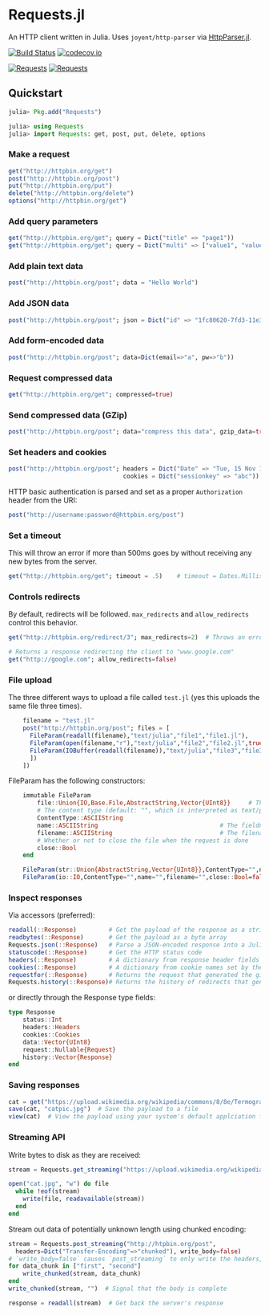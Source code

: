 # Requests.jl

An HTTP client written in Julia. Uses `joyent/http-parser` via [HttpParser.jl](https://github.com/JuliaWeb/HttpParser.jl).

[![Build Status](https://travis-ci.org/JuliaWeb/Requests.jl.svg?branch=master)](https://travis-ci.org/JuliaWeb/Requests.jl)
[![codecov.io](http://codecov.io/github/JuliaWeb/Requests.jl/coverage.svg?branch=master)](http://codecov.io/github/JuliaWeb/Requests.jl?branch=master)

[![Requests](http://pkg.julialang.org/badges/Requests_0.3.svg)](http://pkg.julialang.org/?pkg=Requests&ver=0.3)
[![Requests](http://pkg.julialang.org/badges/Requests_0.4.svg)](http://pkg.julialang.org/?pkg=Requests&ver=0.4)

## Quickstart

```julia
julia> Pkg.add("Requests")

julia> using Requests
julia> import Requests: get, post, put, delete, options
```

### Make a request

```julia
get("http://httpbin.org/get")
post("http://httpbin.org/post")
put("http://httpbin.org/put")
delete("http://httpbin.org/delete")
options("http://httpbin.org/get")
```

### Add query parameters

```julia
get("http://httpbin.org/get"; query = Dict("title" => "page1"))
get("http://httpbin.org/get"; query = Dict("multi" => ["value1", "value2"]))
```

### Add plain text data

```julia
post("http://httpbin.org/post"; data = "Hello World")
```

### Add JSON data

```julia
post("http://httpbin.org/post"; json = Dict("id" => "1fc80620-7fd3-11e3-80a5"))
```

### Add form-encoded data

```julia
post("http://httpbin.org/post"; data=Dict(email=>"a", pw=>"b"))
```

### Request compressed data

```julia
get("http://httpbin.org/get"; compressed=true)
```

### Send compressed data (GZip)

```julia
post("http://httpbin.org/post"; data="compress this data", gzip_data=true)
```

### Set headers and cookies

```julia
post("http://httpbin.org/post"; headers = Dict("Date" => "Tue, 15 Nov 1994 08:12:31 GMT"),
                                cookies = Dict("sessionkey" => "abc"))
```

HTTP basic authentication is parsed and set as a proper `Authorization` header from the URI:

```julia
post("http://username:password@httpbin.org/post")
```


### Set a timeout
This will throw an error if more than 500ms goes by without receiving any
new bytes from the server.

```julia
get("http://httpbin.org/get"; timeout = .5)    # timeout = Dates.Millisecond(500) will also work
```

### Controls redirects
By default, redirects will be followed. `max_redirects` and `allow_redirects` control this behavior.

```julia
get("http://httpbin.org/redirect/3"; max_redirects=2)  # Throws an error

# Returns a response redirecting the client to "www.google.com"
get("http://google.com"; allow_redirects=false)  
```

### File upload

The three different ways to upload a file called `test.jl` (yes this uploads the
same file three times).

```julia
    filename = "test.jl"
    post("http://httpbin.org/post"; files = [
      FileParam(readall(filename),"text/julia","file1","file1.jl"),
      FileParam(open(filename,"r"),"text/julia","file2","file2.jl",true),
      FileParam(IOBuffer(readall(filename)),"text/julia","file3","file3.jl"),
      ])
    ])
```

FileParam has the following constructors:
```julia
    immutable FileParam
        file::Union{IO,Base.File,AbstractString,Vector{UInt8}}     # The file
        # The content type (default: "", which is interpreted as text/plain serverside)
        ContentType::ASCIIString
        name::ASCIIString                                  # The fieldname (in a form)
        filename::ASCIIString                              # The filename (of the actual file)
        # Whether or not to close the file when the request is done
        close::Bool
    end

    FileParam(str::Union{AbstractString,Vector{UInt8}},ContentType="",name="",filename="")
    FileParam(io::IO,ContentType="",name="",filename="",close::Bool=false)

```

### Inspect responses

Via accessors (preferred):
```julia
readall(::Response)         # Get the payload of the response as a string
readbytes(::Response)       # Get the payload as a byte array
Requests.json(::Response)   # Parse a JSON-encoded response into a Julia object
statuscode(::Response)      # Get the HTTP status code
headers(::Response)         # A dictionary from response header fields to values
cookies(::Response)         # A dictionary from cookie names set by the server to Cookie objects
requestfor(::Response)      # Returns the request that generated the given response
Requests.history(::Response)# Returns the history of redirects that generated the given response.
```

or directly through the Response type fields:
```julia
type Response
    status::Int
    headers::Headers
    cookies::Cookies
    data::Vector{UInt8}
    request::Nullable{Request}
    history::Vector{Response}
end
```

### Saving responses

```julia
cat = get("https://upload.wikimedia.org/wikipedia/commons/8/8e/Termografia_kot.jpg")
save(cat, "catpic.jpg")  # Save the payload to a file
view(cat)  # View the payload using your system's default applciation for its mimetype
```


### Streaming API

Write bytes to disk as they are received:

```julia
stream = Requests.get_streaming("https://upload.wikimedia.org/wikipedia/commons/9/99/Black_cat_being_snowed_on.jpg")

open("cat.jpg", "w") do file
  while !eof(stream)
    write(file, readavailable(stream))
  end
end
```

Stream out data of potentially unknown length using chunked encoding:
```julia
stream = Requests.post_streaming("http://htpbin.org/post",
  headers=Dict("Transfer-Encoding"=>"chunked"), write_body=false)  
# `write_body=false` causes `post_streaming` to only write the headers, allowing you the chance to write the body manually
for data_chunk in ["first", "second"]
    write_chunked(stream, data_chunk)
end
write_chunked(stream, "")  # Signal that the body is complete

response = readall(stream)  # Get back the server's response

```
